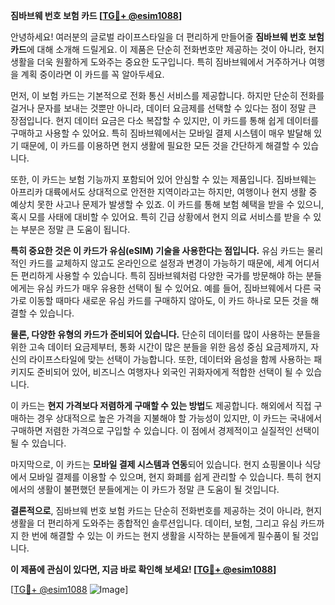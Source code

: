 **짐바브웨 번호 보험 카드 [[TG💪+ @esim1088](https://t.me/s/esim1088)]**

안녕하세요! 여러분의 글로벌 라이프스타일을 더 편리하게 만들어줄 **짐바브웨 번호 보험 카드**에 대해 소개해 드릴게요. 이 제품은 단순히 전화번호만 제공하는 것이 아니라, 현지 생활을 더욱 원활하게 도와주는 중요한 도구입니다. 특히 짐바브웨에서 거주하거나 여행을 계획 중이라면 이 카드를 꼭 알아두세요.

먼저, 이 보험 카드는 기본적으로 전화 통신 서비스를 제공합니다. 하지만 단순히 전화를 걸거나 문자를 보내는 것뿐만 아니라, 데이터 요금제를 선택할 수 있다는 점이 정말 큰 장점입니다. 현지 데이터 요금은 다소 복잡할 수 있지만, 이 카드를 통해 쉽게 데이터를 구매하고 사용할 수 있어요. 특히 짐바브웨에서는 모바일 결제 시스템이 매우 발달해 있기 때문에, 이 카드를 이용하면 현지 생활에 필요한 모든 것을 간단하게 해결할 수 있습니다.

또한, 이 카드는 보험 기능까지 포함되어 있어 안심할 수 있는 제품입니다. 짐바브웨는 아프리카 대륙에서도 상대적으로 안전한 지역이라고는 하지만, 여행이나 현지 생활 중 예상치 못한 사고나 문제가 발생할 수 있죠. 이 카드를 통해 보험 혜택을 받을 수 있으니, 혹시 모를 사태에 대비할 수 있어요. 특히 긴급 상황에서 현지 의료 서비스를 받을 수 있는 부분은 정말 큰 도움이 됩니다.

**특히 중요한 것은 이 카드가 유심(eSIM) 기술을 사용한다는 점입니다.** 유심 카드는 물리적인 카드를 교체하지 않고도 온라인으로 설정과 변경이 가능하기 때문에, 세계 어디서든 편리하게 사용할 수 있습니다. 특히 짐바브웨처럼 다양한 국가를 방문해야 하는 분들에게는 유심 카드가 매우 유용한 선택이 될 수 있어요. 예를 들어, 짐바브웨에서 다른 국가로 이동할 때마다 새로운 유심 카드를 구매하지 않아도, 이 카드 하나로 모든 것을 해결할 수 있습니다.

**물론, 다양한 유형의 카드가 준비되어 있습니다.** 단순히 데이터를 많이 사용하는 분들을 위한 고속 데이터 요금제부터, 통화 시간이 많은 분들을 위한 음성 중심 요금제까지, 자신의 라이프스타일에 맞는 선택이 가능합니다. 또한, 데이터와 음성을 함께 사용하는 패키지도 준비되어 있어, 비즈니스 여행자나 외국인 귀화자에게 적합한 선택이 될 수 있습니다.

이 카드는 **현지 가격보다 저렴하게 구매할 수 있는 방법**도 제공합니다. 해외에서 직접 구매하는 경우 상대적으로 높은 가격을 지불해야 할 가능성이 있지만, 이 카드는 국내에서 구매하면 저렴한 가격으로 구입할 수 있습니다. 이 점에서 경제적이고 실질적인 선택이 될 수 있습니다.

마지막으로, 이 카드는 **모바일 결제 시스템과 연동**되어 있습니다. 현지 쇼핑몰이나 식당에서 모바일 결제를 이용할 수 있으며, 현지 화폐를 쉽게 관리할 수 있습니다. 특히 현지에서의 생활이 불편했던 분들에게는 이 카드가 정말 큰 도움이 될 것입니다.

**결론적으로**, 짐바브웨 번호 보험 카드는 단순히 전화번호를 제공하는 것이 아니라, 현지 생활을 더 편리하게 도와주는 종합적인 솔루션입니다. 데이터, 보험, 그리고 유심 카드까지 한 번에 해결할 수 있는 이 카드는 현지 생활을 시작하는 분들에게 필수품이 될 것입니다.

**이 제품에 관심이 있다면, 지금 바로 확인해 보세요! [[TG💪+ @esim1088](https://t.me/s/esim1088)]**

[[TG💪+ @esim1088](https://t.me/s/esim1088) ![Image](https://i.postimg.cc/Y0z9fWf4/image.png)]